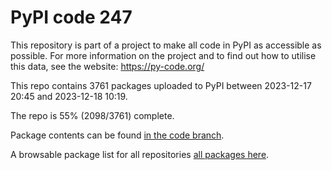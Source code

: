 # PyPI code 247

This repository is part of a project to make all code in PyPI as accessible as possible. For more information 
on the project and to find out how to utilise this data, see the website: https://py-code.org/

This repo contains 3761 packages uploaded to PyPI between 
2023-12-17 20:45 and 2023-12-18 10:19.

The repo is 55% (2098/3761) complete.

Package contents can be found [in the code branch](https://github.com/pypi-data/pypi-mirror-247/tree/code/packages).

A browsable package list for all repositories [all packages here](https://py-code.org/repositories/pypi-mirror-247).


